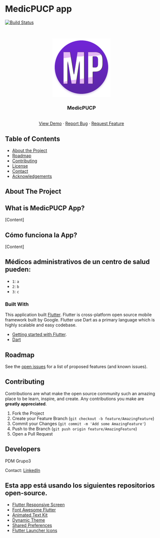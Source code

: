 # MedicPUCP app
<!-- PROJECT SHIELDS -->
<!--
*** I'm using markdown "reference style" links for readability.
*** Reference links are enclosed in brackets [ ] instead of parentheses ( ).
*** See the bottom of this document for the declaration of the reference variables
*** for contributors-url, forks-url, etc. This is an optional, concise syntax you may use.
*** https://www.markdownguide.org/basic-syntax/#reference-style-links
-->
[![Build Status](https://travis-ci.com/ZurMaD/pdm-app.svg?branch=master)](https://travis-ci.com/ZurMaD/pdm-app)



<!-- PROJECT LOGO -->
<br />
<p align="center">
  <a href="https://github.com/Fenil-Nividata/FlutterBMI/blob/master/">
    <img src="mp_launcher.png">
  </a>

  <h3 align="center">MedicPUCP</h3>

  <p align="center">
    <br />
    <a href="#">View Demo</a>
    ·
    <a href="#">Report Bug</a>
    ·
    <a href="#">Request Feature</a>
  </p>
</p>



<!-- TABLE OF CONTENTS -->
## Table of Contents

* [About the Project](#about-the-project)
* [Roadmap](#roadmap)
* [Contributing](#contributing)
* [License](#license)
* [Contact](#contact)
* [Acknowledgements](#acknowledgements)


<!-- ABOUT THE PROJECT -->
## About The Project

<!-- [![Product Name Screen Shot][product-screenshot]](https://example.com) -->

## What is MedicPUCP App?

[Content]

## Cómo funciona la App?

[Content]

## Médicos administrativos de un centro de salud pueden:

- `1`: `a`
- `2`: `b`
- `3`: `c`

### Built With
This application built [Flutter](https://flutter.dev/). Flutter is cross-platform open source mobile framework built by Google. Flutter use Dart as a primary language which is highly scalable and easy codebase.
* [Getting started with Flutter](https://flutter.dev/docs).
* [Dart](https://dart.dev/)

<!-- ROADMAP -->
## Roadmap

See the [open issues](https://github.com/Fenil-Nividata/FlutterBMI/issues) for a list of proposed features (and known issues).


<!-- CONTRIBUTING -->
## Contributing

Contributions are what make the open source community such an amazing place to be learn, inspire, and create. Any contributions you make are **greatly appreciated**.

1. Fork the Project
2. Create your Feature Branch (`git checkout -b feature/AmazingFeature`)
3. Commit your Changes (`git commit -m 'Add some AmazingFeature'`)
4. Push to the Branch (`git push origin feature/AmazingFeature`)
5. Open a Pull Request

<!-- CONTACT -->
<!-- ## Contact

[Nividata Consultancy](https://www.nividata.com/contact/) -->

## Developers

PDM Grupo3

Contact: [LinkedIn](https://www.linkedin.com/in/fenilpatel23/) 

<!-- ACKNOWLEDGEMENTS -->
## Esta app está usando los siguientes repositorios open-source.

* [Flutter Responsive Screen](https://pub.dev/packages/flutter_responsive_screen)
* [Font Awesome Flutter](https://pub.dev/packages/font_awesome_flutter)
* [Animated Text Kit](https://pub.dev/packages/animated_text_kit)
* [Dynamic Theme](https://pub.dev/packages/dynamic_theme)
* [Shared Preferences](https://pub.dev/packages/shared_preferences)
* [Flutter Launcher Icons](https://pub.dev/packages/flutter_launcher_icons)


<!-- MARKDOWN LINKS & IMAGES -->
<!-- https://www.markdownguide.org/basic-syntax/#reference-style-links -->
[contributors-shield]: https://img.shields.io/github/contributors/othneildrew/Best-README-Template.svg?style=flat-square
[contributors-url]: https://github.com/Fenil-Nividata/FlutterBMI/graphs/contributors
[forks-shield]: https://img.shields.io/github/forks/othneildrew/Best-README-Template.svg?style=flat-square
[forks-url]: https://github.com/Fenil-Nividata/FlutterBMI/network/members
[stars-shield]: https://img.shields.io/github/stars/othneildrew/Best-README-Template.svg?style=flat-square
[stars-url]: https://github.com/Fenil-Nividata/FlutterBMI/stargazers
[issues-shield]: https://img.shields.io/github/issues/othneildrew/Best-README-Template.svg?style=flat-square
[issues-url]: https://github.com/Fenil-Nividata/FlutterBMI/issues
[license-shield]: https://img.shields.io/github/license/othneildrew/Best-README-Template.svg?style=flat-square
[license-url]: https://github.com/Fenil-Nividata/FlutterBMI/blob/master/LICENSE
[linkedin-shield]: https://img.shields.io/badge/-LinkedIn-black.svg?style=flat-square&logo=linkedin&colorB=555
[linkedin-url]: https://in.linkedin.com/company/nividataconsultancy
[product-screenshot]: https://github.com/Fenil-Nividata/FlutterBMI/blob/master/banner_new3.jpg


